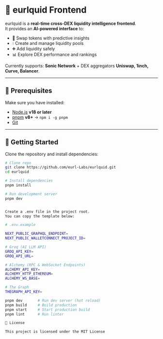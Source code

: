 # 🌊 eurlquid Frontend

eurlquid is a **real-time cross-DEX liquidity intelligence frontend**.  
It provides an **AI-powered interface** to:

- 🔄 Swap tokens with predictive insights  
- 💧 Create and manage liquidity pools  
- ➕ Add liquidity safely  
- 📊 Explore DEX performance and rankings  

Currently supports: **Sonic Network** + DEX aggregators **Uniswap, 1inch, Curve, Balancer**.  

---

## 🔧 Prerequisites

Make sure you have installed:

- [Node.js](https://nodejs.org/) **v18 or later**  
- [pnpm](https://pnpm.io/) **v8+** → `npm i -g pnpm`  
- [Git](https://git-scm.com/)  

---

## 🚀 Getting Started

Clone the repository and install dependencies:

```bash
# Clone repo
git clone https://github.com/eurl-Labs/eurlquid.git
cd eurlquid

# Install dependencies
pnpm install

# Run development server
pnpm dev


Create a .env file in the project root.
You can copy the template below:

# .env.example

NEXT_PUBLIC_GRAPHQL_ENDPOINT=
NEXT_PUBLIC_WALLETCONNECT_PROJECT_ID=

# Groq (AI LLM API)
GROQ_API_KEY=
GROQ_API_URL=

# Alchemy (RPC & WebSocket Endpoints)
ALCHEMY_API_KEY=
ALCHEMY_HTTP_ETHEREUM=
ALCHEMY_WS_BASE=

# The Graph
THEGRAPH_API_KEY=

pnpm dev       # Run dev server (hot reload)
pnpm build     # Build production
pnpm start     # Start production build
pnpm lint      # Run linter

📄 License

This project is licensed under the MIT License
